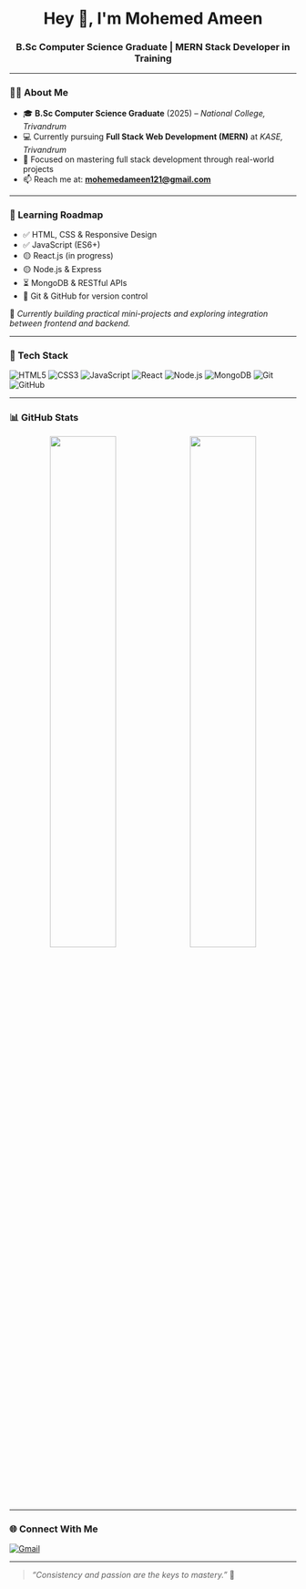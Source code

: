 <!-- GitHub Profile README for Mohemed Ameen -->

<h1 align="center">Hey 👋, I'm Mohemed Ameen</h1>
<h3 align="center">B.Sc Computer Science Graduate | MERN Stack Developer in Training</h3>

---

### 👨‍💻 About Me

- 🎓 **B.Sc Computer Science Graduate** (2025) – *National College, Trivandrum*
- 💻 Currently pursuing **Full Stack Web Development (MERN)** at *KASE, Trivandrum*
- 🌱 Focused on mastering full stack development through real-world projects
- 📫 Reach me at: **mohemedameen121@gmail.com**

---

### 🚀 Learning Roadmap

- ✅ HTML, CSS & Responsive Design  
- ✅ JavaScript (ES6+)  
- 🟡 React.js (in progress)  
- 🟡 Node.js & Express  
- ⏳ MongoDB & RESTful APIs  
- 📘 Git & GitHub for version control  

🧠 *Currently building practical mini-projects and exploring integration between frontend and backend.*

---

### 💼 Tech Stack

![HTML5](https://img.shields.io/badge/HTML5-E34F26?style=for-the-badge&logo=html5&logoColor=white)
![CSS3](https://img.shields.io/badge/CSS3-1572B6?style=for-the-badge&logo=css3&logoColor=white)
![JavaScript](https://img.shields.io/badge/JavaScript-F7DF1E?style=for-the-badge&logo=javascript&logoColor=black)
![React](https://img.shields.io/badge/React-20232A?style=for-the-badge&logo=react&logoColor=61DAFB)
![Node.js](https://img.shields.io/badge/Node.js-339933?style=for-the-badge&logo=node.js&logoColor=white)
![MongoDB](https://img.shields.io/badge/MongoDB-4EA94B?style=for-the-badge&logo=mongodb&logoColor=white)
![Git](https://img.shields.io/badge/Git-F05032?style=for-the-badge&logo=git&logoColor=white)
![GitHub](https://img.shields.io/badge/GitHub-181717?style=for-the-badge&logo=github&logoColor=white)

---

### 📊 GitHub Stats

<p align="center">
  <img src="https://github-readme-stats.vercel.app/api?username=Mohemed-Ameen&show_icons=true&theme=tokyonight" width="48%" />
  <img src="https://github-readme-streak-stats.herokuapp.com/?user=Mohemed-Ameen&theme=tokyonight" width="48%" />
</p>

---

### 🌐 Connect With Me

[![Gmail](https://img.shields.io/badge/Gmail-D14836?style=for-the-badge&logo=gmail&logoColor=white)](mailto:mohemedameen121@gmail.com)
<!-- Optional Instagram -->
<!-- 
[![Instagram](https://img.shields.io/badge/Instagram-E4405F?style=for-the-badge&logo=instagram&logoColor=white)](https://instagram.com/YOUR_USERNAME) 
-->

---

> *“Consistency and passion are the keys to mastery.”* 🔐
